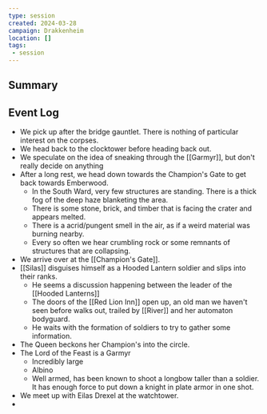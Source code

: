 ```yaml
---
type: session
created: 2024-03-28
campaign: Drakkenheim
location: []
tags:
 - session
---
```



## Summary

## Event Log

- We pick up after the bridge gauntlet. There is nothing of particular interest on the corpses.
- We head back to the clocktower before heading back out.
- We speculate on the idea of sneaking through the [[Garmyr]], but don't really decide on anything
- After a long rest, we head down towards the Champion's Gate to get back towards Emberwood.
	- In the South Ward, very few structures are standing. There is a thick fog of the deep haze blanketing the area.
	- There is some stone, brick, and timber that is facing the crater and appears melted.
	- There is a acrid/pungent smell in the air, as if a weird material was burning nearby.
	- Every so often we hear crumbling rock or some remnants of structures that are collapsing.
- We arrive over at the [[Champion's Gate]].
- [[Silas]] disguises himself as a Hooded Lantern soldier and slips into their ranks.
	- He seems a discussion happening between the leader of the [[Hooded Lanterns]]
	- The doors of the [[Red Lion Inn]] open up, an old man we haven't seen before walks out, trailed by [[River]] and her automaton bodyguard.
	- He waits with the formation of soldiers to try to gather some information.
- The Queen beckons her Champion's into the circle.
- The Lord of the Feast is a Garmyr
	- Incredibly large
	- Albino
	- Well armed, has been known to shoot a longbow taller than a soldier. It has enough force to put down a knight in plate armor in one shot.
- We meet up with Eilas Drexel at the watchtower.
- 

